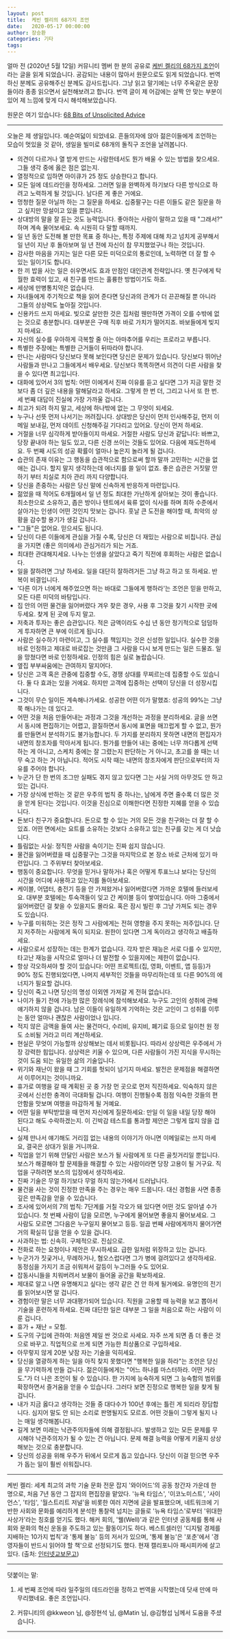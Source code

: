 ```yaml
---
layout: post
title:  케빈 켈리의 68가지 조언
date:   2020-05-17 00:00:00
author: 장승환
categories: 기타
tags: 
---
```


얼마 전 (2020년 5월 12일) 커뮤니티 멤버 한 분의 공유로 <a target="_blank" href="https://news.hada.io/topic?id=2060&fbclid=IwAR2LEkwuE10-01Eg82i-z1cs8ez4vVIoJOSYI-ra5_woRTMzxwKXudOwBI8">케빈 켈리의 68가지 조언</a>이라는 글을 읽게 되었습니다. 공감되는 내용이 많아서 원문으로도 읽게 되었습니다. 번역하신 분께도 공유해주신 분께도 감사드립니다. 그냥 읽고 말기에는 너무 주옥같은 문장들이라 종종 읽으면서 실천해보려고 합니다. 번역 글이 제 어감에는 살짝 안 맞는 부분이 있어 제 느낌에 맞게 다시 해석해보았습니다.

원문은 여기 있습니다: <a target="_blank" href="https://kk.org/thetechnium/68-bits-of-unsolicited-advice/">68 Bits of Unsolicited Advice</a>


<hr>

오늘은 제 생일입니다. 예순여덟이 되었네요. 흔들의자에 앉아 젊은이들에게 조언하는 모습이 멋있을 것 같아, 생일을 빌미로 68개의 돌직구 조언을 날려봅니다.

- 의견이 다르거나 열 받게 만드는 사람한테서도 뭔가 배울 수 있는 방법을 찾으세요. 그들 생각 중에 옳은 점은 없는지.
- 열정적으로 임하면 아이큐가 25 정도 상승한다고 합니다.
- 모든 일에 데드라인을 정하세요. 그러면 일을 완벽하게 하기보다 다른 방식으로 하려고 노력하게 될 것입니다. 남다른 게 좋은 거에요.
- 멍청한 질문 아닐까 하는 그 질문을 하세요. 십중팔구는 다른 이들도 같은 질문을 하고 싶지만 망설이고 있을 뿐입니다.
- 상대방의 말을 잘 듣는 것도 능력입니다. 좋아하는 사람이 말하고 있을 때 "그래서?" 하며 계속 물어보세요. 속 시원히 다 말할 때까지.
- 일 년 동안 도전해 볼 만한 목표 중 하나는, 특정 주제에 대해 차고 넘치게 공부해서 일 년이 지난 후 돌아보며 일 년 전에 자신이 참 무지했었구나 하는 것입니다.
- 감사한 마음을 가지는 일은 다른 모든 미덕으로의 통로인데, 노력하면 더 잘 할 수 있는 일이기도 합니다.
- 한 끼 밥을 사는 일은 쉬우면서도 효과 만점인 대인관계 전략입니다. 옛 친구에게 탁월한 효력이 있고, 새 친구를 만드는 훌륭한 방법이기도 하죠.
- 세상에 만병통치약은 없습니다.
- 자녀들에게 주기적으로 책을 읽어 준다면 당신과의 관계가 더 끈끈해질 뿐 아니라 그들의 상상력도 높아질 것입니다.
- 신용카드 쓰지 마세요. 빚으로 살만한 것은 집처럼 웬만하면 가격이 오를 수밖에 없는 것으로 충분합니다. 대부분은 구매 직후 바로 가치가 떨어지죠. 바보들에게 빚지지 마세요.
- 자신의 실수를 우아하게 극복할 줄 아는 아마추어를 우리는 프로라고 부릅니다.
- 특별한 주장에는 특별한 근거들이 뒤따라야 합니다.
- 만나는 사람마다 당신보다 못해 보인다면 당신은 문제가 있습니다. 당신보다 뛰어난 사람들과 만나고 그들에게서 배우세요. 당신보다 똑똑하면서 의견이 다른 사람을 찾을 수 있다면 최고입니다.
- 대화에 있어서 3의 법칙: 어떤 이에게서 진짜 이유를 듣고 싶다면 그가 지금 말한 것보다 좀 더 깊은 내용을 말해달라고 하세요. 그렇게 한 번 더, 그리고 나서 또 한 번. 세 번째 대답이 진실에 가장 가까울 겁니다.
- 최고가 되려 하지 말고, 세상에 하나밖에 없는 그 무엇이 되세요.
- 누구나 선뜻 먼저 나서기는 꺼려집니다. 상대방은 당신이 먼저 인사해주길, 먼저 이메일 보내길, 먼저 데이트 신청해주길 기다리고 있어요. 당신이 먼저 하세요.
- 거절을 너무 심각하게 받아들이지 마세요. 거절한 사람도 당신과 같답니다: 바쁘고, 당장 끝내야 하는 일도 있고, 다른 신경 쓰이는 것들도 있어요. 다음에 재도전하세요. 두 번째 시도의 성공 확률이 얼마나 높은지 놀라게 될 겁니다.
- 습관의 존재 이유는 그 행동을 습관적으로 함으로써 할까 말까 고민하는 시간을 없애는 겁니다. 할지 말지 생각하는데 에너지를 쓸 일이 없죠. 좋은 습관은 거짓말 안하기 부터 치실로 치아 관리 까지 다양합니다.
- 당신을 존중하는 사람은 당신 말에 신속하게 반응하게 마련입니다.
- 젊었을 때 적어도 6개월에서 일 년 정도 최대한 가난하게 살아보는 것이 좋습니다. 최소한으로 소유하고, 좁은 방이나 텐트에서 육류 없이 식사를 하며 최하 수준에서 살아가는 인생이 어떤 것인지 맛보는 겁니다. 훗날 큰 도전을 해야할 때, 최악의 상황을 감수할 용기가 생길 겁니다.
- "그들"은 없어요. 믿으셔도 됩니다.
- 당신이 다른 이들에게 관심을 가질 수록, 당신은 더 재밌는 사람으로 비칩니다. 관심을 가지면 (좋은 의미에서) 관심거리가 되는 거죠.
- 최대한 관대해지세요. 나누는 인생을 살았다고 죽기 직전에 후회하는 사람은 없습니다.
- 일을 잘하려면 그냥 하세요. 일을 대단히 잘하려거든 그냥 하고 하고 또 하세요. 반복이 비결입니다.
- '다른 이가 너에게 해주었으면 하는 바대로 그들에게 행하라'는 조언은 믿을 만하고, 모든 다른 미덕의 바탕입니다.
- 집 안의 어떤 물건을 잃어버렸다 겨우 찾은 경우, 사용 후 그것을 찾기 시작한 곳에 두세요. 찾게 된 곳에 두지 말고.
- 저축과 투자는 좋은 습관입니다. 적은 금액이라도 수십 년 동안 정기적으로 덤덤하게 투자하면 큰 부에 이르게 됩니다.
- 사람은 실수하기 마련이고, 그 실수를 책임지는 것은 신성한 일입니다. 실수한 것을 바로 인정하고 제대로 바로잡는 것만큼 그 사람을 다시 보게 만드는 일은 드물죠. 일을 망쳤다면 바로 인정하세요. 인정의 힘은 실로 놀랍습니다.
- 옆집 부부싸움에는 관여하지 말지어다.
- 당신은 고객 혹은 관중에 집중할 수도, 경쟁 상대를 무찌르는데 집중할 수도 있습니다. 둘 다 효과는 있을 거에요. 하지만 고객에 집중하는 선택이 당신을 더 성장시킵니다.
- 그것이 무슨 일이든 계속해나가세요. 성공한 어떤 이가 말했죠: 성공의 99%는 그냥 쭉 해나가는 데 있다고.
- 어떤 것을 처음 만들어내는 과정과 그것을 개선하는 과정을 분리하세요. 글을 쓰면서 동시에 편집하기는 어렵고, 끌질하면서 동시에 표면을 매끄럽게 할 수 없고, 뭔가를 만들면서 분석하기도 불가능합니다. 두 가지를 분리하지 못하면 내면의 편집자가 내면의 창조자를 막아서게 됩니다. 뭔가를 만들어 내는 중에는 너무 까다롭게 선택하는 게 아니고, 스케치 중에는 잘 그렸는지 판단하는 거 아니고, 초고를 쓸 때는 너무 숙고 하는 거 아닙니다. 적어도 시작 때는 내면의 창조자에게 판단으로부터의 자유를 주어야 합니다.
- 누군가 단 한 번의 조그만 실패도 겪지 않고 있다면 그는 사실 거의 아무것도 안 하고 있는 겁니다.
- 가장 상식에 반하는 것 같은 우주의 법칙 중 하나는, 남에게 주면 줄수록 더 많은 것을 얻게 된다는 것입니다. 이것을 진심으로 이해한다면 진정한 지혜를 얻을 수 있습니다.
- 돈보다 친구가 중요합니다. 돈으로 할 수 있는 거의 모든 것을 친구와는 더 잘 할 수 있죠. 어떤 면에서는 요트를 소유하는 것보다 소유하고 있는 친구를 갖는 게 더 낫습니다.
- 틀림없는 사실: 정직한 사람을 속이기는 진짜 쉽지 않습니다.
- 물건을 잃어버렸을 때 십중팔구는 그것을 마지막으로 본 장소 바로 근처에 있기 마련입니다. 그 주위부터 찾아보세요.
- 행동이 중요합니다. 무엇을 믿거나 말하거나 혹은 어떻게 투표느냐 보다는 당신의 시간을 어디에 사용하고 있는지를 돌아보세요.
- 케이블, 어댑터, 충전기 등을 안 가져왔거나 잃어버렸다면 가까운 호텔에 들러보세요. 대부분 호텔에는 투숙객들이 잊고 간 케이블 등이 쌓여있습니다. 아마 그중에서 잃어버렸던 걸 찾을 수 있을지도 몰라요. 혹은 잠시 빌린 후 그냥 가져도 되는 경우도 있습니다.
- 누구를 미워하는 것은 정작 그 사람에게는 전혀 영향을 주지 못하는 저주입니다. 단지 저주하는 사람에게 독이 되지요. 원한이 있다면 그게 독이라고 생각하고 배출하세요.
- 사람으로서 성장하는 데는 한계가 없습니다. 각자 받은 재능은 서로 다를 수 있지만, 타고난 재능을 시작으로 얼마나 더 발전할 수 있을지에는 제한이 없습니다.
- 항상 각오하셔야 할 것이 있습니다: 어떤 프로젝트(집, 영화, 이벤트, 앱 등등)가 90% 정도 진행되었다면, 나머지 세부적인 것들을 마무리하는데 또 다른 90%의 에너지가 필요할 겁니다.
- 당신이 죽고 나면 당신의 명성 이외엔 가져갈 게 전혀 없습니다.
- 나이가 들기 전에 가능한 많은 장례식에 참석해보세요. 누구도 고인의 성취에 관해 얘기하지 않을 겁니다. 남은 이들이 유일하게 기억하는 것은 고인이 그 성취를 이루는 동안 얼마나 괜찮은 사람이었나 입니다.
- 적지 않은 금액을 들여 사는 물건마다, 수리비, 유지비, 폐기료 등으로 일이천 원 정도 소비될 거라고 미리 계산하세요.
- 현실은 무엇이 가능할까 상상해보는 데서 비롯됩니다. 따라서 상상력은 우주에서 가장 강력한 힘입니다. 상상력은 키울 수 있으며, 다른 사람들이 가진 지식을 무시하는 것이 도움 되는 유일한 삶의 기술입니다.
- 위기와 재난이 왔을 때 그 기회를 헛되이 넘기지 마세요. 발전은 문제점을 해결하면서 이루어지는 것이니까요.
- 휴가로 여행을 갈 때 계획된 곳 중 가장 먼 곳으로 먼저 직진하세요. 익숙하지 않은 곳에서 신선한 충격이 극대화될 겁니다. 여행이 진행될수록 점점 익숙한 것들의 편안함을 맛보며 여행을 마감하게 될 거예요.
- 어떤 일을 부탁받았을 때 먼저 자신에게 질문하세요: 만일 이 일을 내일 당장 해야 된다고 해도 수락하겠는지. 이 긴박감 테스트를 통과할 제안은 그렇게 많지 않을 겁니다.
- 실제 만나서 얘기해도 거리낌 없는 내용의 이야기가 아니면 이메일로는 쓰지 마세요, 결국은 상대가 읽을 거니까요.
- 직업을 얻기 위해 안달인 사람은 보스가 될 사람에게 또 다른 골칫거리일 뿐입니다. 보스가 해결해야 할 문제들을 해결할 수 있는 사람이라면 당장 고용이 될 거구요. 직업을 구하려면 보스의 입장에서 생각하세요.
- 진짜 기술은 무얼 하기보다 무얼 하지 않는가에서 드러납니다.
- 물건을 사는 것이 진정한 만족을 주는 경우는 매우 드뭅니다. 대신 경험을 사면 종종 깊은 만족감을 얻을 수 있습니다.
- 조사에 있어서의 7의 법칙: 7단계를 거칠 각오가 돼 있다면 어떤 것도 알아낼 수가 있습니다. 첫 번째 사람이 답을 모르면, 누구에게 물어보면 좋을지 물어보세요. 그 사람도 모르면 그다음은 누구일지 물어보고 등등. 일곱 번째 사람에게까지 물어가면 거의 확실히 답을 얻을 수 있을 겁니다.
- 사과하는 법: 신속히. 구체적으로. 진심으로.
- 전화로 하는 요청이나 제안은 무시하세요. 급한 일처럼 위장하고 있는 겁니다.
- 누군가가 짓궂거나, 무례하거나, 혐오스럽다면 그가 병에 걸려있다고 생각하세요. 동정심을 가지기 조금 쉬워져서 갈등이 누그러들 수도 있어요.
- 잡동사니들을 치워버려서 보물이 들어올 공간을 확보하세요.
- 제대로 알고 나면 유명해지고 싶다는 생각 같은 건 안 하게 될거에요. 유명인의 전기를 읽어보시면 알 겁니다.
- 경험이란 말은 너무 과대평가되어 있습니다. 직원을 고용할 때 능력을 보고 뽑아서 기술을 훈련하게 하세요. 진짜 대단한 일은 대부분 그 일을 처음으로 하는 사람이 이룬 겁니다.
- 휴가 + 재난 = 모험.
- 도구의 구입에 관하여: 처음엔 제일 싼 것으로 사세요. 자주 쓰게 되면 좀 더 좋은 것으로 바꾸고. 직업적으로 쓰게 되면 가능한 최상품으로 구입하세요.
- 아무렇지 않게 20분 낮잠 자는 기술을 익히세요.
- 당신을 열광하게 하는 일을 아직 찾지 못했다면 "행복한 일을 하라"는 조언은 당신을 무기력하게 만들 겁니다. 젊은이들에게는 "어느 하나를 마스터하라. 어떤 거라도."가 더 나은 조언이 될 수 있습니다. 한 가지에 능숙하게 되면 그 능숙함의 범위를 확장하면서 즐거움을 얻을 수 있습니다. 그러다 보면 진정으로 행복한 일을 찾게 될 겁니다.
- 내가 지금 옳다고 생각하는 것들 중 대다수가 100년 후에는 틀린 게 되리라 장담합니다. 심지어 말도 안 되는 소리로 판명될지도 모르죠. 어떤 것들이 그렇게 될지 나는 매일 생각해봅니다.
- 길게 보면 미래는 낙관주의자들에 의해 결정됩니다. 발생하고 있는 모든 문제를 무시해야 낙관주의자가 될 수 있는 건 아닙니다. 문제 해결 능력을 어떻게 키울지 상상해보는 것으로 충분합니다.
- 당신의 성공을 위해 우주가 뒤에서 모르게 돕고 있습니다. 당신이 이걸 믿으면 우주가 돕는 일이 훨씬 쉬워집니다.

<hr>

케빈 켈리: 세계 최고의 과학 기술 문화 전문 잡지 '와이어드'의 공동 창간자 가운데 한 명으로, 처음 7년 동안 그 잡지의 편집장을 맡았다. '뉴욕 타임스', '이코노미스트', '사이언스', '타임', '월스트리트 저널'을 비롯한 여러 지면에 글을 발표했으며, 네트워크에 기반한 사회와 문화를 예리하게 분석한 통찰력 넘치는 글들로 '뉴욕 타임스'로부터 '위대한 사상가'라는 칭호를 얻기도 했다. 해커 회의, '웰(Well)'과 같은 인터넷 공동체를 통해 사회와 문화의 혁신 운동을 주도하고 있는 활동이기도 하다. 베스트셀러인 '디지털 경제를 지배하는 10가지 법칙'과 '통제 불능' 등의 저서가 있으며, '통제 불능'은 '포춘'에서 '경영자들이 반드시 읽어야 할 책'으로 선정되기도 했다. 현재 캘리포니아 패시피카에 살고 있다. (출처: <a target="_blank" href="https://www.kyobobook.co.kr/author/info/AuthorInfo.laf?mallGb=EAU&authorid=2001463102&orderClick=JFX">인터넷교보문고</a>)

<hr>

덧붙이는 말:

1. 세 번째 조언에 따라 일주일의 데드라인을 정하고 번역을 시작했는데 닷새 만에 마무리했네요. 좋은 조언입니다.

2. 커뮤니티의 @kkweon 님, @정현석 님, @Matin 님, @김형섭 님께서 도움을 주셨습니다.

<hr>